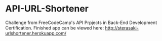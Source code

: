 # API-URL-Shortener
Challenge from FreeCodeCamp's API Prpjects in Back-End Development Certification.
Finished app can be viewed here: http://sterasaki-urlshortener.herokuapp.com/
